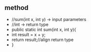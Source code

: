 ## method
-    //sum(int x, int y) -> input parameters
-    //int -> return type
- public static int sum(int x, int y){
-   int result = x + y;
-   return result;//align return type
- }